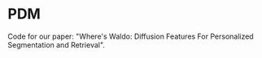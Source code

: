# PDM
Code for our paper: "Where's Waldo: Diffusion Features For Personalized Segmentation and Retrieval".
